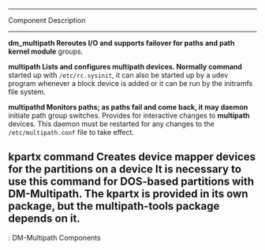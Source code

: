   ------------------------------------------------------------------------------
  Component            Description
  -------------------- ---------------------------------------------------------
  **dm\_multipath      Reroutes I/O and supports **failover** for paths and path
  kernel module**      groups.

  **multipath          Lists and configures **multipath** devices. Normally
  command**            started up with `/etc/rc.sysinit`, it can also be started
                       up by a udev program whenever a block device is added or
                       it can be run by the initramfs file system.

  **multipathd         Monitors paths; as paths fail and come back, it may
  daemon**             initiate path group switches. Provides for interactive
                       changes to **multipath** devices. This daemon must be
                       restarted for any changes to the `/etc/multipath.conf`
                       file to take effect.

  **kpartx command**   Creates device mapper devices for the partitions on a
                       device It is necessary to use this command for DOS-based
                       partitions with DM-Multipath. The kpartx is provided in
                       its own package, but the **multipath-tools** package
                       depends on it.
  ------------------------------------------------------------------------------

  : DM-Multipath Components


